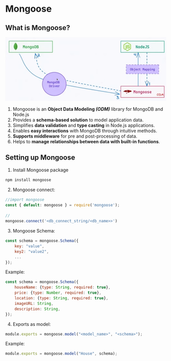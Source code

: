 # Mongoose

## What is Mongoose?

<img src="Mongoose-working.png" height="200px"/>

1. Mongoose is an **Object Data Modeling *(ODM)*** library for MongoDB and Node.js
2. Provides a **schema-based solution** to model application data.
3. Simplifies **data validation** and **type casting** in Node.js applications.
4. Enables **easy interactions** with MongoDB through intuitive methods.
5. **Supports middleware** for pre and post-processing of data.
6. Helps to **manage relationships between data with built-in functions**.


## Setting up Mongoose

1. Install Mongoose package
```bash
npm install mongoose
```

2. Mongoose connect:
```js
//import mongoose
const { default: mongoose } = require('mongoose');

//
mongoose.connect('<db_connect_string/<db_name>>')
```

3. Mongoose Schema:
```js
const schema = mongoose.Schema({
    key: "value",
    key2: "value2",
    ...
});
```

Example:
```js
const schema = mongoose.Schema({
    houseName: {type: String, required: true},
    price: {type: Number, required: true},
    location: {type: String, required: true},
    imageURL: String,
    description: String,
});
```

4. Exports as model:
```js
module.exports = mongoose.model("<model_name>", "<schema>");
```

Example:
```js
module.exports = mongoose.model("House", schema);
```